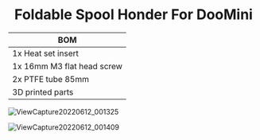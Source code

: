 <h1 align="center">Foldable Spool Honder For DooMini</h1>

  <p align="center">
    
| BOM  |       
| ------------- |
| 1x Heat set insert |
| 1x 16mm M3 flat head screw|
| 2x PTFE tube 85mm |
| 3D printed parts |
  
</p>


![ViewCapture20220612_001325](https://user-images.githubusercontent.com/96996921/173215363-f19fefed-dc60-4476-8965-37cb97c3efd1.jpg)

![ViewCapture20220612_001409](https://user-images.githubusercontent.com/96996921/173215388-ff583ecd-3169-42ed-be44-9d2ce13ad7e6.jpg)

